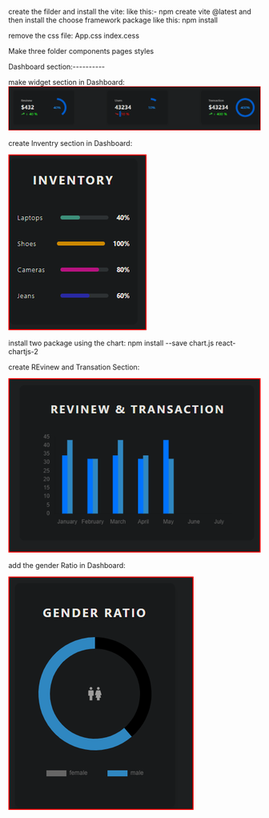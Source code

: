 create the filder and install the vite:
like this:- npm create vite @latest
and then install the choose framework package like this: npm install



remove the css file:
App.css
index.cess

Make three folder 
components
pages
styles

Dashboard section:----------

make widget section in Dashboard:
![Alt text](<Screenshot 2024-01-09 141329.png>)




create Inventry section in Dashboard:

![Alt text](<Screenshot 2024-01-09 150938.png>)



install two package using the chart:
npm install --save chart.js react-chartjs-2

create REvinew and Transation Section:

![Alt text](<Screenshot 2024-01-09 160954.png>)



add the gender Ratio in Dashboard:

![Alt text](<Screenshot 2024-01-09 164638.png>)
